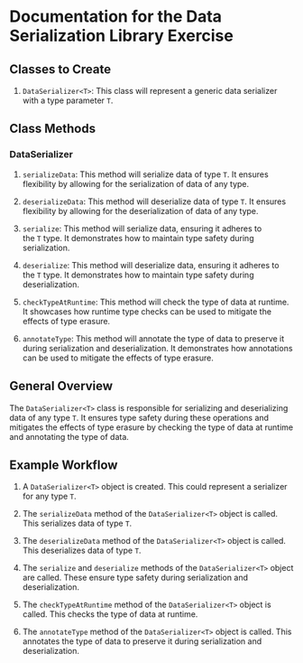 # Documentation for the Data Serialization Library Exercise

## Classes to Create

1. `DataSerializer<T>`: This class will represent a generic data serializer with a type parameter `T`.

## Class Methods

### DataSerializer

1. `serializeData`: This method will serialize data of type `T`. It ensures flexibility by allowing for the serialization of data of any type.
    
2. `deserializeData`: This method will deserialize data of type `T`. It ensures flexibility by allowing for the deserialization of data of any type.
    
3. `serialize`: This method will serialize data, ensuring it adheres to the `T` type. It demonstrates how to maintain type safety during serialization.
    
4. `deserialize`: This method will deserialize data, ensuring it adheres to the `T` type. It demonstrates how to maintain type safety during deserialization.
    
5. `checkTypeAtRuntime`: This method will check the type of data at runtime. It showcases how runtime type checks can be used to mitigate the effects of type erasure.
    
6. `annotateType`: This method will annotate the type of data to preserve it during serialization and deserialization. It demonstrates how annotations can be used to mitigate the effects of type erasure.
    

## General Overview

The `DataSerializer<T>` class is responsible for serializing and deserializing data of any type `T`. It ensures type safety during these operations and mitigates the effects of type erasure by checking the type of data at runtime and annotating the type of data.

## Example Workflow

1. A `DataSerializer<T>` object is created. This could represent a serializer for any type `T`.
    
2. The `serializeData` method of the `DataSerializer<T>` object is called. This serializes data of type `T`.
    
3. The `deserializeData` method of the `DataSerializer<T>` object is called. This deserializes data of type `T`.
    
4. The `serialize` and `deserialize` methods of the `DataSerializer<T>` object are called. These ensure type safety during serialization and deserialization.
    
5. The `checkTypeAtRuntime` method of the `DataSerializer<T>` object is called. This checks the type of data at runtime.
    
6. The `annotateType` method of the `DataSerializer<T>` object is called. This annotates the type of data to preserve it during serialization and deserialization.
